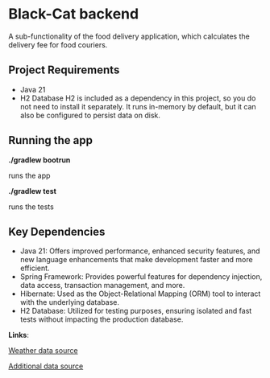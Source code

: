 # Black-Cat backend
A sub-functionality of the food delivery application, which
calculates the delivery fee for food couriers.

## Project Requirements
- Java 21
- H2 Database
H2 is included as a dependency in this project, so you do not need to install it separately. It runs in-memory by default, but it can also be configured to persist data on disk.

## Running the app
**./gradlew bootrun**

runs the app

**./gradlew test**

runs the tests

## Key Dependencies
- Java 21: Offers improved performance, enhanced security features, and new language enhancements that make development faster and more efficient.
- Spring Framework: Provides powerful features for dependency injection, data access, transaction management, and more.
- Hibernate: Used as the Object-Relational Mapping (ORM) tool to interact with the underlying database.
- H2 Database: Utilized for testing purposes, ensuring isolated and fast tests without impacting the production database.

 **Links**:
 
[Weather data source](https://www.ilmateenistus.ee/ilma_andmed/xml/observations.php)

[Additional data source](https://www.ilmateenistus.ee/teenused/ilmainfo/eesti-vaatlusandmed-xml/)

 
